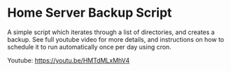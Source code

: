 # Home Server Backup Script
A simple script which iterates through a list of directories, and creates a backup.
See full youtube video for more details, and instructions on how to schedule it to run automatically once per day using cron.

Youtube: https://youtu.be/HMTdMLxMhV4
